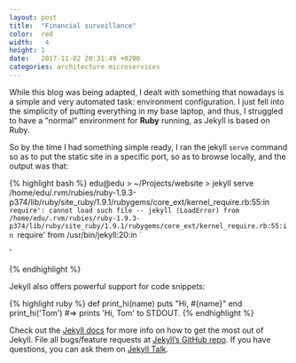 ```yaml
---
layout: post
title:  "Financial surveillance"
color:  red
width:   4
height: 1
date:   2017-11-02 20:31:49 +0200
categories: architecture microservices
---
```

While this blog was being adapted, I dealt with something that nowadays is a simple and very automated task: environment configuration. I just fell into the simplicity of putting everything in my base laptop, and thus, I struggled to have a "normal" environment for **Ruby** running, as Jekyll is based on Ruby.

So by the time I had something simple ready, I ran the jekyll `serve` command so as to put the static site in a specific port, so as to browse locally, and the output was that:

{% highlight bash %}
 edu@edu > ~/Projects/website > jekyll serve 
/home/edu/.rvm/rubies/ruby-1.9.3-p374/lib/ruby/site_ruby/1.9.1/rubygems/core_ext/kernel_require.rb:55:in `require': cannot load such file -- jekyll (LoadError)
	from /home/edu/.rvm/rubies/ruby-1.9.3-p374/lib/ruby/site_ruby/1.9.1/rubygems/core_ext/kernel_require.rb:55:in `require'
	from /usr/bin/jekyll:20:in `<main>'

{% endhighlight %} 

Jekyll also offers powerful support for code snippets:

{% highlight ruby %}
def print_hi(name)
  puts "Hi, #{name}"
end
print_hi('Tom')
#=> prints 'Hi, Tom' to STDOUT.
{% endhighlight %}

Check out the [Jekyll docs][jekyll-docs] for more info on how to get the most out of Jekyll. File all bugs/feature requests at [Jekyll’s GitHub repo][jekyll-gh]. If you have questions, you can ask them on [Jekyll Talk][jekyll-talk].

[jekyll-docs]: http://jekyllrb.com/docs/home
[jekyll-gh]:   https://github.com/jekyll/jekyll
[jekyll-talk]: https://talk.jekyllrb.com/
